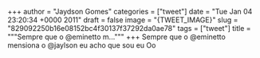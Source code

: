 
+++
author = "Jaydson Gomes"
categories = ["tweet"]
date = "Tue Jan 04 23:20:34 +0000 2011"
draft = false
image = "{TWEET_IMAGE}"
slug = "829092250b16e08152bc4f30137f37292da0ae78"
tags = ["tweet"]
title = """Sempre que  o @eminetto m..."""
+++
Sempre que  o @eminetto mensiona o @jaylson eu acho que sou eu Oo
